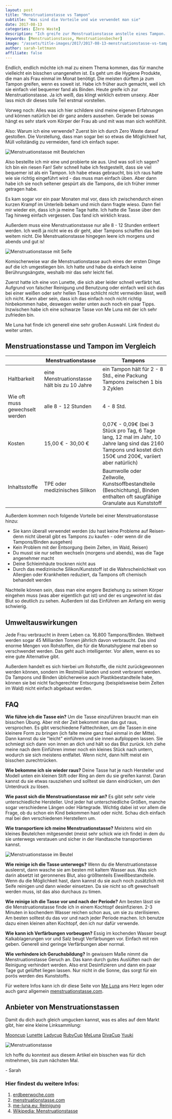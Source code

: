 ```yaml
---
layout: post
title: "Menstruationstasse vs Tampon"
subtitle: "Was sind die Vorteile und wie verwendet man sie"
date: 2017-08-13
categories: [Zero Waste]
description: "Ich greife zur Menstruationstasse anstelle eines Tampon. Sie ist ökologischer, spart Geld, ist genauso bequem und muss seltener gewechselt werden."
keywords: [Menstruationstasse, Menstruationsbecher]
image: "/assets/title-images/2017/2017-08-13-menstruationstasse-vs-tampon.jpg"
author: sarah-lettmann
affiliate: false
---
```

Endlich, endlich möchte ich mal zu einem Thema kommen, das für manche vielleicht ein bisschen unangenehm ist. Es geht um die Hygiene Produkte, die man als Frau einmal im Monat benötigt. Die meisten dürften ja zum Tampon greifen, wenn es soweit ist. Habe ich früher auch gemacht, weil ich sie einfach viel bequemer fand als Binden. Heute greife ich zur Menstruationstasse. Ja ich weiß, das klingt wirklich extrem unsexy. Aber lass mich dir dieses tolle Teil erstmal vorstellen.

Vorweg noch: Alles was ich hier schildere sind meine eigenen Erfahrungen und können natürlich bei dir ganz anders aussehen. Gerade bei sowas hängt es sehr stark vom Körper der Frau ab und mit was man sich wohlfühlt.

Also: Warum ich eine verwende? Zuerst bin ich durch Zero Waste darauf gestoßen. Die Vorstellung, dass man sogar bei so etwas die Möglichkeit hat, Müll vollständig zu vermeiden, fand ich einfach super.

![Menstruationstasse mit Beutelchen](/assets/inpost-images/2017/2017-08-13-menstruationstasse-auf-beutel.jpg "© {{ site.title }}")

Also bestellte ich mir eine und probierte sie aus. Und was soll ich sagen? Ich bin ein riesen Fan! Sehr schnell habe ich festgestellt, dass sie viel bequemer ist als ein Tampon. Ich habe etwas gebraucht, bis ich raus hatte wie sie richtig eingeführt wird - das muss man einfach üben. Aber dann habe ich sie noch seltener gespürt als die Tampons, die ich früher immer getragen habe.

Es kam sogar vor ein paar Monaten mal vor, dass ich zwischendurch einen kurzen Krampf im Unterleib bekam und mich dann fragte wieso. Dann fiel mir wieder ein, dass ich ja meine Tage hatte. Ich hatte die Tasse über den Tag hinweg einfach vergessen. Das fand ich wirklich krass.

Außerdem muss eine Menstruationstasse nur alle 8 - 12 Stunden entleert werden. Ich weiß ja nicht wie es dir geht, aber Tampons schaffen das bei weitem nicht. Die Menstruationstasse hingegen leere ich morgens und abends und gut is!

![Menstruationstasse mit Seife](/assets/inpost-images/2017/2017-08-13-menstruationstasse-mit-seife.jpg "© {{ site.title }}")

Komischerweise war die Menstruationstasse auch eines der ersten Dinge auf die ich umgestiegen bin. Ich hatte und habe da einfach keine Berührungsängste, weshalb mir das sehr leicht fiel.

Zuerst hatte ich eine von Lunette, die sich aber leider schnell verfärbt hat. Aufgrund von falscher Reinigung und Benutzung oder einfach weil sich das bei einer weißen oder sehr hellen Tasse schlicht nicht vermeiden lässt, weiß ich nicht. Kann aber sein, dass ich das einfach noch nicht richtig hinbekommen habe, deswegen weiter unten auch noch ein paar Tipps. Inzwischen habe ich eine schwarze Tasse von Me Luna mit der ich sehr zufrieden bin.

Me Luna hat finde ich generell eine sehr großen Auswahl. Link findest du weiter unten.

## Menstruationstasse und Tampon im Vergleich
<div class="table">
  <table>
    <thead>
      <tr>
        <th></th>
        <th>Menstruationstasse</th>
        <th>Tampons</th>
      </tr>
    </thead>
    <tbody>
      <tr>
        <td>
          Haltbarkeit
        </td>
        <td>
          eine Menstruationstasse hält bis zu 10 Jahre
        </td>
        <td>
          ein Tampon hält für 2 - 8 Std., eine Packung Tampons zwischen 1 bis 3 Zyklen
        </td>
      </tr>
      <tr>
        <td>
          Wie oft muss gewechselt werden
        </td>
        <td>
          alle 8 - 12 Stunden
        </td>
        <td>
          4 - 8 Std.
        </td>
      </tr>
      <tr>
        <td>
          Kosten
        </td>
        <td>
          15,00 € - 30,00 €
        </td>
        <td>
          0,07€ - 0,09€ (bei 3 Stück pro Tag, 6 Tage lang, 12 mal im Jahr, 10 Jahre lang sind das 2160 Tampons und kostet dich 150€ und 200€, variiert aber natürlich)
        </td>
      </tr>
      <tr>
        <td>
          Inhaltsstoffe
        </td>
        <td>
          TPE oder medizinisches Silikon
        </td>
        <td>
          Baumwolle oder Zellwolle, Kunstsoffbestandteile (Beschichtung), Binden enthalten oft saugfähige Granulate aus Kunststoff
        </td>
      </tr>
    </tbody>
  </table>
</div>

Außerdem kommen noch folgende Vorteile bei einer Menstruationstasse hinzu:

  * Sie kann überall verwendet werden (du hast keine Probleme auf Reisen- denn nicht überall gibt es Tampons zu kaufen - oder wenn dir die Tampons/Binden ausgehen)
  * Kein Problem mit der Entsorgung (beim Zelten, im Wald, Reisen)
  * Du musst sie nur selten wechseln (morgens und abends), was die Tage angenehmer macht
  * Deine Schleimhäute trocknen nicht aus
  * Durch das medizinische Silikon/Kunststoff ist die Wahrscheinlichkeit von Allergien oder Krankheiten reduziert, da Tampons oft chemisch behandelt werden

Nachteile können sein, dass man eine engere Beziehung zu seinem Körper eingehen muss (was aber eigentlich gut ist) und der es ungewohnt ist das Blut so deutlich zu sehen. Außerdem ist das Einführen am Anfang ein wenig schwierig.

## Umweltauswirkungen
Jede Frau verbraucht in ihrem Leben ca. 16.800 Tampons/Binden. Weltweit werden sogar 45 Milliarden Tonnen jährlich davon verbraucht. Das sind enorme Mengen von Rohstoffen, die für die Monatshygiene mal eben so verschwendet werden. Das geht auch intelligenter. Vor allem, wenn es so eine gute Alternative gibt.

Außerdem handelt es sich hierbei um Rohstoffe, die nicht zurückgewonnen werden können, sondern im Restmüll landen und somit verbrannt werden. Da Tampons und Binden üblicherweise auch Plastikbestandteile habe, können sie bei nicht fachgerechter Entsorgung (beispielsweise beim Zelten im Wald) nicht einfach abgebaut werden.

## FAQ
**Wie führe ich die Tasse ein?**
Um die Tasse einzuführen braucht man ein bisschen Übung. Aber mit der Zeit bekommt man das gut raus, versprochen. Es gibt verschiedene Falttechniken, um die Tassen in eine kleinere Form zu bringen (ich falte meine ganz faul einmal in der Mitte). Dann kannst du sie "leicht" einführen und sie innen aufploppen lassen. Sie schmiegt sich dann von innen an dich und hält so das Blut zurück. Ich ziehe meine nach dem Einführen immer noch ein kleines Stück nach untern, wodurch sie sich meistens entfaltet. Wenn nicht, dann hilft meist ein bisschen zurechtrücken.

**Wie bekomme ich sie wieder raus?**
Deine Tasse hat je nach Hersteller und Modell unten ein kleinen Stift oder Ring an dem du sie greifen kannst. Daran kannst du sie etwas rausziehen und solltest sie dann eindrücken, um den Unterdruck zu lösen.

**Wie passt sich die Menstruationstasse mir an?**
Es gibt sehr sehr viele unterschiedliche Hersteller. Und jeder hat unterschiedliche Größen, manche sogar verschiedene Längen oder Härtegrade. Wichtig dabei ist vor allem die Frage, ob du schon ein Kind bekommen hast oder nicht. Schau dich einfach mal bei den verschiedenen Herstellern um.

**Wie transportiere ich meine Menstruationstasse?**
Meistens wird ein kleines Beutelchen mitgesendet (meist sehr schick wie ich finde) in dem du sie unterwegs verstauen und sicher in der Handtasche transportieren kannst.

![Menstruationstasse im Beutel](/assets/inpost-images/2017/2017-08-13-menstruationstasse-in-beutel.jpg "© {{ site.title }}")

**Wie reinige ich die Tasse unterwegs?**
Wenn du die Menstruationstasse ausleerst, dann wasche sie am besten mit kaltem Wasser aus. Was sich darin absetzt ist geronnenes Blut, also größtenteils Eiweißbestandteile. Wenn du die Möglichkeit hast, dann kannst du sie auch noch zusätzlich mit Seife reinigen und dann wieder einsetzen. Da sie nicht so oft gewechselt werden muss, ist das also durchaus zu timen.

**Wie reinige ich die Tasse vor und nach der Periode?**
Am besten lässt sie die Menstruationstasse finde ich in einem Kochtopf desinfizieren. 2-3 Minuten in kochendem Wasser reichen schon aus, um sie zu sterilisieren. Am besten solltest du das vor und nach jeder Periode machen. Ich benutze dazu einen kleinen alten Kochtopf, den ich nur dafür verwende.

**Wie kann ich Verfärbungen vorbeugen?**
Essig im kochenden Wasser beugt Kalkablagerungen vor und Salz beugt Verfärbungen vor. Einfach mit rein geben. Generell sind geringe Verfärbungen aber normal.

**Wie verhindere ich Geruchsbildung?**
In gewissem Maße nimmt die Menstruationstasse Geruch an. Das kann durch gutes Auslüften nach der Reinigung verhindert werden. Also erst Desinfizieren und dann ein paar Tage gut gelüftet liegen lassen. Nur nicht in die Sonne, das sorgt für ein porös werden des Kunststoffs.

Für weitere Infos kann ich dir diese Seite von [Me Luna](http://www.me-luna.eu/MeLuna-Informationsseiten/MeLuna-Reinigung) ans Herz legen oder auch ganz allgemein [menstruationstasse.com](http://www.menstruationstasse.com/).

## Anbieter von Menstruationstassen
Damit du dich auch gleich umgucken kannst, was es alles auf dem Markt gibt, hier eine kleine Linksammlung:

[Mooncup](http://www.monomeer.de/index.php?page=product_details&category=41&artnr=159&product=mooncup+Menstruationskappe+Gre+A)
[Lunette](https://www.lunette.com/de/)
[Ladycup](http://www.ladycup.de/)
[RubyCup](http://www.ruby-cup.com/de/)
[MeLuna](http://www.me-luna.eu/)
[DivaCup](http://divacup.com/de/)
[Yuuki](http://www.menstruationstasse.de/)

![Menstruationstasse](/assets/inpost-images/2017/2017-08-13-menstruationstass.jpg "© {{ site.title }}")

Ich hoffe du konntest aus diesem Artikel ein bisschen was für dich mitnehmen, bis zum nächsten Mal.

\- Sarah

### Hier findest du weitere Infos:
1. [erdbeerwoche.com](http://www.erdbeerwoche.com)
2. [menstruationstasse.com](http://www.menstruationstasse.com/)
3. [me-luna.eu: Reinigung](http://www.me-luna.eu/MeLuna-Informationsseiten/MeLuna-Reinigung)
4. [Wikipedia: Menstruationstasse](https://de.wikipedia.org/wiki/Menstruationstasse)
